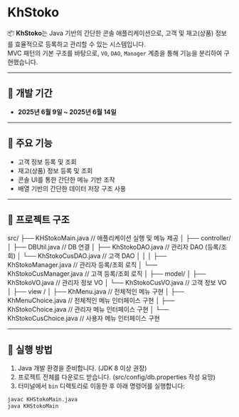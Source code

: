 # KhStoko

📦 **KhStoko**는 Java 기반의 간단한 콘솔 애플리케이션으로, 고객 및 재고(상품) 정보를 효율적으로 등록하고 관리할 수 있는 시스템입니다.  
MVC 패턴의 기본 구조를 바탕으로, `VO`, `DAO`, `Manager` 계층을 통해 기능을 분리하여 구현했습니다.

---

## 📅 개발 기간

- **2025년 6월 9일 ~ 2025년 6월 14일**


---

## 🧩 주요 기능

- 고객 정보 등록 및 조회
- 재고(상품) 정보 등록 및 조회
- 콘솔 UI를 통한 간단한 메뉴 기반 조작
- 배열 기반의 간단한 데이터 저장 구조 사용

---

## 📁 프로젝트 구조

src/
├── KHStokoMain.java // 애플리케이션 실행 및 메뉴 제공
│
├── controller/
│ ├── DBUtil.java // DB 연결 
│ ├── KhStokoDAO.java // 관리자 DAO (등록/조회)
│ └── KhStokoCusDAO.java // 고객 DAO
│ │
│ ├── KhStokoManager.java // 관리자 등록/조회 로직
│ └── KhStokoCusManager.java // 고객 등록/조회 로직
│
├── model/
│ ├── KhStokoVO.java // 관리자 정보 VO
│ └── KhStokoCusVO.java // 고객 정보 VO
│
├── view /
│ ├── KhMenu.java // 전체적인 메뉴 구현
│ ├── KhMenuChoice.java // 전체적인 메뉴 인터페이스 구현
│ ├── KhStokoChoice.java // 관리자 메뉴 인터페이스 구현
│ └── KhStokoCusChoice.java // 사용자 메뉴 인터페이스 구현

---

## 🚀 실행 방법

1. Java 개발 환경을 준비합니다. (JDK 8 이상 권장)
2. 프로젝트 전체를 다운로드 받습니다. (src/config/db.properties 작성 요망)
3. 터미널에서 `bin` 디렉토리로 이동한 후 아래 명령어를 실행합니다:

```bash
javac KHStokoMain.java
java KHStokoMain

